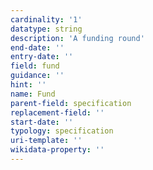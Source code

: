 ```yaml
---
cardinality: '1'
datatype: string
description: 'A funding round'
end-date: ''
entry-date: ''
field: fund
guidance: ''
hint: ''
name: Fund
parent-field: specification
replacement-field: ''
start-date: ''
typology: specification
uri-template: ''
wikidata-property: ''
---
```

